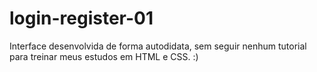 # login-register-01
Interface desenvolvida de forma autodidata, sem seguir nenhum tutorial para treinar meus estudos em HTML e CSS. :)
